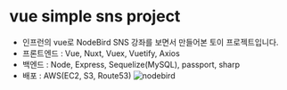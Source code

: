 # vue simple sns project
- 인프런의 vue로 NodeBird SNS 강좌를 보면서 만들어본 토이 프로젝트입니다.
- 프론트엔드 : Vue, Nuxt, Vuex, Vuetify, Axios
- 백엔드 : Node, Express, Sequelize(MySQL), passport, sharp
- 배포 : AWS(EC2, S3, Route53)
![nodebird](https://user-images.githubusercontent.com/33945694/94402580-324ceb00-01a7-11eb-95eb-60094277b19c.gif)
